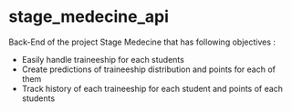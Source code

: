 # stage_medecine_api
Back-End of the project Stage Medecine that has following objectives :
- Easily handle traineeship for each students
- Create predictions of traineeship distribution and points for each of them
- Track history of each traineeship for each student and points of each students
